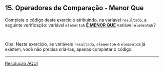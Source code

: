 <div class="layout-pane__container"><div id="main-splitpane-left" class="coding-question__left-pane"><section class="question-view__title-wrapper"><h1 class="question-view__title">15. Operadores de Comparação - Menor Que</h1></section><section class="question-view__instruction"><div class="candidate-rich-text"><div id="2fnbhqag5q9-instruction"><p>Complete o código deste exercício atribuindo, na variável&nbsp;<code>resultado</code>, a seguinte verificação: variável&nbsp;<code>elementoA</code>&nbsp;<u><strong>É MENOR QUE</strong></u>&nbsp;variável&nbsp;<code>elementoB</code>?</p>

<p>&nbsp;</p>

<p>Obs: Neste exercício, as variáveis <code>resultado</code>,&nbsp;<code>elementoA</code>&nbsp;e&nbsp;<code>elementoB</code>&nbsp;já existem, você não precisa cria-las, apenas completar o código.&nbsp;</p>
</div></div></section></div></div>

____

[Resolução AQUI](./resolucao.js)